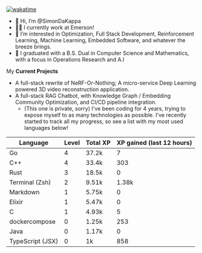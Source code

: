 
[![wakatime](https://wakatime.com/badge/user/50e6c678-94a9-4739-af51-360aeb113c51.svg)](https://wakatime.com/@50e6c678-94a9-4739-af51-360aeb113c51)

- 👋 Hi, I’m @SimonDaKappa
- 🧑‍💼 I currently work at Emerson!
- 👀 I’m interested in Optimization, Full Stack Development, Reinforcement Learning, Machine Learning, Embedded Software, and whatever the breeze brings.
- 🌱 I graduated with a B.S. Dual in Computer Science and Mathematics, with a focus in Operations Research and A.I

My **Current Projects** 
- A full-stack rewrite of NeRF-Or-Nothing; A micro-service Deep Learning powered 3D video reconstruction application.
- A full-stack RAG Chatbot, with Knowledge Graph / Embedding Community Optimization, and CI/CD pipeline integration.
  - (This one is private, sorry)
I've been coding for 4 years, trying to expose myself to as many technologies as possible. I've recently started to track all my progress, so see
a list with my most used languages below!

| Language | Level | Total XP | XP gained (last 12 hours) |
| --- | --- | --- | --- |
| Go | 4 | 37.2k | 7 |
| C++ | 4 | 33.4k | 303 |
| Rust | 3 | 18.5k | 0 |
| Terminal (Zsh) | 2 | 9.51k | 1.38k |
| Markdown | 1 | 5.75k | 0 |
| Elixir | 1 | 5.47k | 0 |
| C | 1 | 4.93k | 5 |
| dockercompose | 0 | 1.25k | 253 |
| Java | 0 | 1.17k | 0 |
| TypeScript (JSX) | 0 | 1k | 858 |